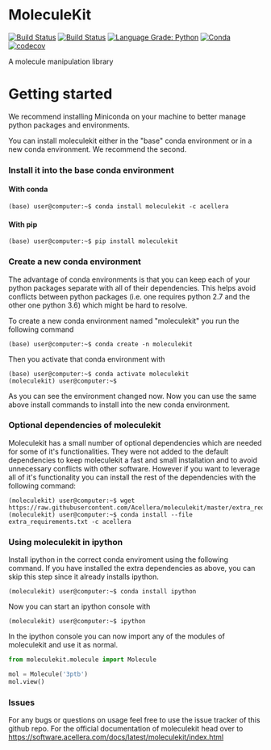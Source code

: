 # MoleculeKit

[![Build Status](https://dev.azure.com/stefdoerr/moleculekit/_apis/build/status/Acellera.moleculekit?branchName=master)](https://dev.azure.com/stefdoerr/moleculekit/_build/latest?definitionId=1&branchName=master)
[![Build Status](https://travis-ci.org/Acellera/moleculekit.svg?branch=master)](https://travis-ci.org/Acellera/moleculekit)
[![Language Grade: Python](https://img.shields.io/lgtm/grade/python/g/Acellera/moleculekit.svg?logo=lgtm&logoWidth=18)](https://lgtm.com/projects/g/Acellera/moleculekit/context:python) 
[![Conda](https://anaconda.org/acellera/moleculekit/badges/version.svg)](https://anaconda.org/acellera/moleculekit)
[![codecov](https://codecov.io/gh/Acellera/moleculekit/branch/master/graph/badge.svg)](https://codecov.io/gh/Acellera/moleculekit)

A molecule manipulation library

# Getting started

We recommend installing Miniconda on your machine to better manage python packages and environments.

You can install moleculekit either in the "base" conda environment or in a new conda environment. We recommend the second.

### Install it into the base conda environment

#### With conda

```
(base) user@computer:~$ conda install moleculekit -c acellera
```

#### With pip

```
(base) user@computer:~$ pip install moleculekit
```

### Create a new conda environment

The advantage of conda environments is that you can keep each of your python packages separate with all of their dependencies.
This helps avoid conflicts between python packages (i.e. one requires python 2.7 and the other one python 3.6) which might be hard to resolve.

To create a new conda environment named "moleculekit" you run the following command

```
(base) user@computer:~$ conda create -n moleculekit
```

Then you activate that conda environment with

```
(base) user@computer:~$ conda activate moleculekit
(moleculekit) user@computer:~$ 
```

As you can see the environment changed now.
Now you can use the same above install commands to install into the new conda environment.

### Optional dependencies of moleculekit

Moleculekit has a small number of optional dependencies which are needed for some of it's functionalities. They were not added to the default dependencies to keep moleculekit a fast and small installation and to avoid unnecessary conflicts with other software. However if you want to leverage all of it's functionality you can install the rest of the dependencies with the following command:

```
(moleculekit) user@computer:~$ wget https://raw.githubusercontent.com/Acellera/moleculekit/master/extra_requirements.txt
(moleculekit) user@computer:~$ conda install --file extra_requirements.txt -c acellera
``` 

### Using moleculekit in ipython

Install ipython in the correct conda enviroment using the following command. If you have installed the extra dependencies as above, you can skip this step since it already installs ipython.

```
(moleculekit) user@computer:~$ conda install ipython
```

Now you can start an ipython console with

```
(moleculekit) user@computer:~$ ipython
```

In the ipython console you can now import any of the modules of moleculekit and use it as normal.

```python
from moleculekit.molecule import Molecule

mol = Molecule('3ptb')
mol.view()
```

### Issues

For any bugs or questions on usage feel free to use the issue tracker of this github repo.
For the official documentation of moleculekit head over to https://software.acellera.com/docs/latest/moleculekit/index.html 